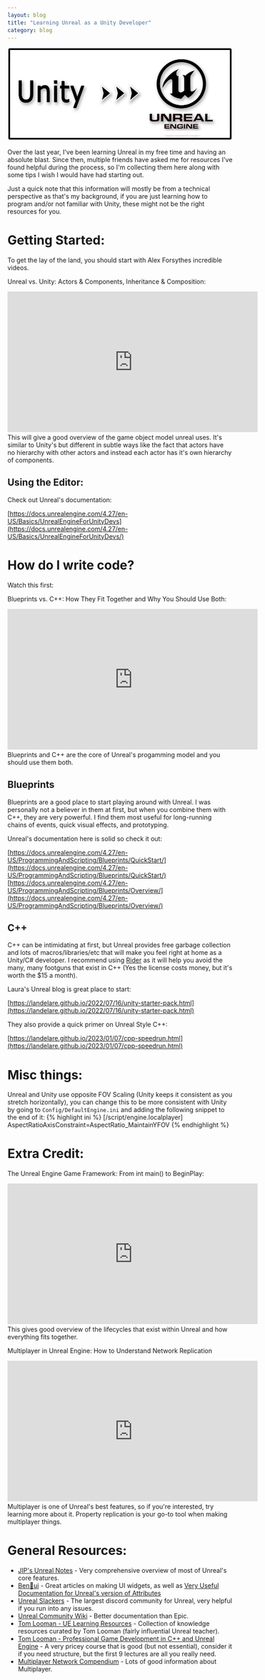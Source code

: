 ```yaml
---
layout: blog
title: "Learning Unreal as a Unity Developer"
category: blog
---
```

![Unity & Unreal Logos](/assets/images/unity-unreal.jpg)

Over the last year, I've been learning Unreal in my free time and having an absolute blast. Since then, multiple friends have asked me for resources I've found helpful during the process, so I'm collecting them here along with some tips I wish I would have had starting out.

Just a quick note that this information will mostly be from a technical perspective as that's my background, if you are just learning how to program and/or not familiar with Unity, these might not be the right resources for you.

# Getting Started:

To get the lay of the land, you should start with Alex Forsythes incredible videos.

Unreal vs. Unity: Actors & Components, Inheritance & Composition:
<iframe width="560" height="315" src="https://www.youtube.com/embed/iQ3c-lrHO7o" title="YouTube video player" frameborder="0" allow="accelerometer; autoplay; clipboard-write; encrypted-media; gyroscope; picture-in-picture; web-share" allowfullscreen></iframe>
This will give a good overview of the game object model unreal uses. It's similar to Unity's but different in subtle ways like the fact that actors have no hierarchy with other actors and instead each actor has it's own hierarchy of components.

## Using the Editor:
Check out Unreal's documentation:

[https://docs.unrealengine.com/4.27/en-US/Basics/UnrealEngineForUnityDevs](https://docs.unrealengine.com/4.27/en-US/Basics/UnrealEngineForUnityDevs/)


# How do I write code?
Watch this first:


Blueprints vs. C++: How They Fit Together and Why You Should Use Both:
<iframe width="560" height="315" src="https://www.youtube.com/embed/VMZftEVDuCE" title="YouTube video player" frameborder="0" allow="accelerometer; autoplay; clipboard-write; encrypted-media; gyroscope; picture-in-picture; web-share" allowfullscreen></iframe>
Blueprints and C++ are the core of Unreal's progamming model and you should use them both.

## Blueprints
Blueprints are a good place to start playing around with Unreal. I was personally not a believer in them at first, but when you combine them with C++, they are very powerful. I find them most useful for long-running chains of events, quick visual effects, and prototyping.

Unreal's documentation here is solid so check it out:

[https://docs.unrealengine.com/4.27/en-US/ProgrammingAndScripting/Blueprints/QuickStart/](https://docs.unrealengine.com/4.27/en-US/ProgrammingAndScripting/Blueprints/QuickStart/)
[https://docs.unrealengine.com/4.27/en-US/ProgrammingAndScripting/Blueprints/Overview/](https://docs.unrealengine.com/4.27/en-US/ProgrammingAndScripting/Blueprints/Overview/)


## C++
C++ can be intimidating at first, but Unreal provides free garbage collection and lots of macros/libraries/etc that will make you feel right at home as a Unity/C# developer.
I recommend using [Rider](https://www.jetbrains.com/rider/) as it will help you avoid the many, many footguns that exist in C++ (Yes the license costs money, but it's worth the $15 a month).


Laura's Unreal blog is great place to start:

[https://landelare.github.io/2022/07/16/unity-starter-pack.html](https://landelare.github.io/2022/07/16/unity-starter-pack.html)

They also provide a quick primer on Unreal Style C++:

[https://landelare.github.io/2023/01/07/cpp-speedrun.html](https://landelare.github.io/2023/01/07/cpp-speedrun.html)

# Misc things:
Unreal and Unity use opposite FOV Scaling (Unity keeps it consistent as you stretch horizontally), you can change this to be more consistent with Unity by going to `Config/DefaultEngine.ini` and adding the following snippet to the end of it:
{% highlight ini %}
    [/script/engine.localplayer]
    AspectRatioAxisConstraint=AspectRatio_MaintainYFOV
{% endhighlight %}


# Extra Credit:
The Unreal Engine Game Framework: From int main() to BeginPlay:
<iframe width="560" height="315" src="https://www.youtube.com/embed/IaU2Hue-ApI" title="YouTube video player" frameborder="0" allow="accelerometer; autoplay; clipboard-write; encrypted-media; gyroscope; picture-in-picture; web-share" allowfullscreen></iframe>
This gives good overview of the lifecycles that exist within Unreal and how everything fits together.


Multiplayer in Unreal Engine: How to Understand Network Replication 
<iframe width="560" height="315" src="https://www.youtube.com/embed/JOJP0CvpB8w" title="YouTube video player" frameborder="0" allow="accelerometer; autoplay; clipboard-write; encrypted-media; gyroscope; picture-in-picture; web-share" allowfullscreen></iframe>
Multiplayer is one of Unreal's best features, so if you're interested, try learning more about it. Property replication is your go-to tool when making multiplayer things.

# General Resources:
* [JIP's Unreal Notes](https://jip.dev/notes/unreal-engine/) - Very comprehensive overview of most of Unreal's core features.
* [Ben🌱ui](https://benui.ca/) - Great articles on making UI widgets, as well as [Very Useful Documentation for Unreal's version of Attributes](https://benui.ca/unreal/uproperty/)
* [Unreal Slackers](https://unrealslackers.org/) - The largest discord community for Unreal, very helpful if you run into any issues.
* [Unreal Community Wiki](https://unrealcommunity.wiki/) - Better documentation than Epic.
* [Tom Looman - UE Learning Resources](https://www.tomlooman.com/unreal-engine-resources/) - Collection of knowledge resources curated by Tom Looman (fairly influential Unreal teacher).
* [Tom Looman - Professional Game Development in C++ and Unreal Engine](https://courses.tomlooman.com/p/unrealengine-cpp?coupon_code=COMMUNITY15) - A very pricey course that is good (but not essential), consider it if you need structure, but the first 9 lectures are all you really need.
* [Multiplayer Network Compendium](https://cedric-neukirchen.net/docs/category/multiplayer-network-compendium) - Lots of good information about Multiplayer.